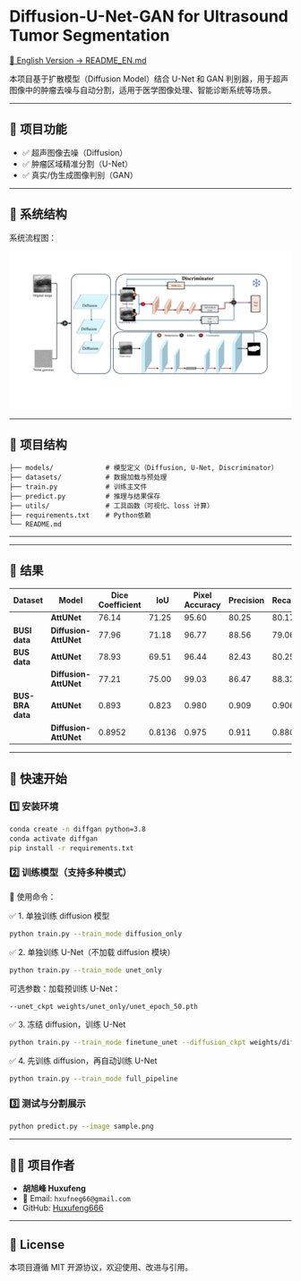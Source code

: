 # Diffusion-U-Net-GAN for Ultrasound Tumor Segmentation
[📖 English Version → README_EN.md](README_EN.md)

本项目基于扩散模型（Diffusion Model）结合 U-Net 和 GAN 判别器，用于超声图像中的肿瘤去噪与自动分割，适用于医学图像处理、智能诊断系统等场景。

---

## 📌 项目功能

- ✅ 超声图像去噪（Diffusion）
- ✅ 肿瘤区域精准分割（U-Net）
- ✅ 真实/伪生成图像判别（GAN）
---

## 🧱 系统结构
 

系统流程图：

![System Architecture](Architecture.png)

---

## 📁 项目结构

```
├── models/             # 模型定义（Diffusion, U-Net, Discriminator）
├── datasets/           # 数据加载与预处理
├── train.py            # 训练主文件
├── predict.py          # 推理与结果保存
├── utils/              # 工具函数（可视化、loss 计算）
├── requirements.txt    # Python依赖
└── README.md
```

---



---

## 📁 结果


<td rowspan="2"> 

| Dataset          | Model                 | Dice Coefficient | IoU    | Pixel Accuracy | Precision | Recall |
| ---------------- | --------------------- | ---------------- | ------ | -------------- | --------- | ------ |
|                  | **AttUNet**           | 76.14            | 71.25  | 95.60          | 80.25     | 80.17  |
|**BUSI data**     | **Diffusion-AttUNet** | 77.96            | 71.18  | 96.77          | 88.56     | 79.06  |
| **BUS data**     | **AttUNet**           | 78.93            | 69.51  | 96.44          | 82.43     | 80.25  |
|                  | **Diffusion-AttUNet** | 77.21            | 75.00  | 99.03          | 86.47     | 88.33  |
| **BUS-BRA data** | **AttUNet**           | 0.893            | 0.823  | 0.980          | 0.909     | 0.906  |
|                  | **Diffusion-AttUNet** | 0.8952           | 0.8136 | 0.975          | 0.911     | 0.880  |



---



## 🚀 快速开始

### 1️⃣ 安装环境

```bash
conda create -n diffgan python=3.8
conda activate diffgan
pip install -r requirements.txt
```

### 2️⃣ 训练模型（支持多种模式）

🧪 使用命令：

✅ 1. 单独训练 diffusion 模型
```bash
python train.py --train_mode diffusion_only
```

✅ 2. 单独训练 U-Net（不加载 diffusion 模块）
```bash
python train.py --train_mode unet_only
```
可选参数：加载预训练 U-Net：
```bash
--unet_ckpt weights/unet_only/unet_epoch_50.pth
```

✅ 3. 冻结 diffusion，训练 U-Net
```bash
python train.py --train_mode finetune_unet --diffusion_ckpt weights/diffusion/diffusion_epoch_100.pth
```

✅ 4. 先训练 diffusion，再自动训练 U-Net
```bash
python train.py --train_mode full_pipeline
```

### 3️⃣ 测试与分割展示

```bash
python predict.py --image sample.png
```

---

## 🙋‍♀️ 项目作者

- **胡旭峰 Huxufeng**
- 📧 Email: `hxufneg66@gmail.com`
- GitHub: [Huxufeng666](https://github.com/Huxufeng666)

---

## 📄 License

本项目遵循 MIT 开源协议，欢迎使用、改进与引用。







